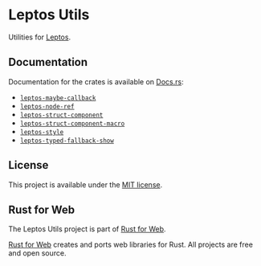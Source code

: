 # Leptos Utils

Utilities for [Leptos](https://leptos.dev/).

## Documentation

Documentation for the crates is available on [Docs.rs](https://docs.rs/):

- [`leptos-maybe-callback`](https://docs.rs/leptos-maybe-callback/latest/leptos_maybe_callback/)
- [`leptos-node-ref`](https://docs.rs/leptos-node-ref/latest/leptos_node_ref/)
- [`leptos-struct-component`](https://docs.rs/leptos-struct-component/latest/leptos_struct_component/)
- [`leptos-struct-component-macro`](https://docs.rs/leptos-struct-component-macro/latest/leptos_struct_component_macro/)
- [`leptos-style`](https://docs.rs/leptos-style/latest/leptos_style/)
- [`leptos-typed-fallback-show`](https://docs.rs/leptos-typed-fallback-show/latest/leptos_typed_fallback_show/)

## License

This project is available under the [MIT license](LICENSE.md).

## Rust for Web

The Leptos Utils project is part of [Rust for Web](https://github.com/RustForWeb).

[Rust for Web](https://github.com/RustForWeb) creates and ports web libraries for Rust. All projects are free and open source.
